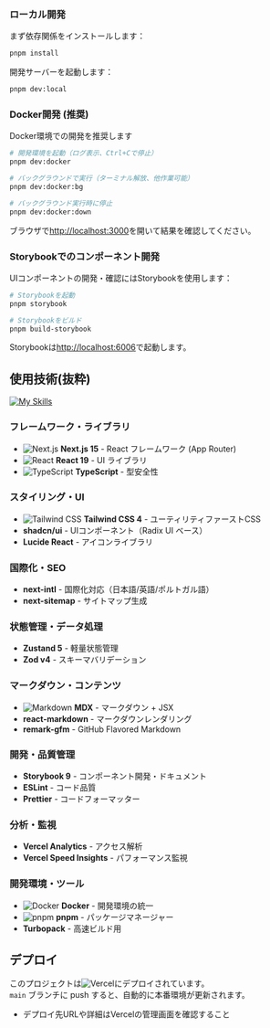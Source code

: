 ### ローカル開発

まず依存関係をインストールします：

```bash
pnpm install
```

開発サーバーを起動します：

```bash
pnpm dev:local
```

### Docker開発 (推奨)

Docker環境での開発を推奨します

```bash
# 開発環境を起動（ログ表示、Ctrl+Cで停止）
pnpm dev:docker

# バックグラウンドで実行（ターミナル解放、他作業可能）
pnpm dev:docker:bg

# バックグラウンド実行時に停止
pnpm dev:docker:down
```

ブラウザで[http://localhost:3000](http://localhost:3000)を開いて結果を確認してください。

### Storybookでのコンポーネント開発

UIコンポーネントの開発・確認にはStorybookを使用します：

```bash
# Storybookを起動
pnpm storybook

# Storybookをビルド
pnpm build-storybook
```

Storybookは[http://localhost:6006](http://localhost:6006)で起動します。

## 使用技術(抜粋)

[![My Skills](https://skillicons.dev/icons?i=nextjs,react,typescript,tailwind,docker,pnpm,vercel)](https://skillicons.dev)

### フレームワーク・ライブラリ

- ![Next.js](https://skillicons.dev/icons?i=nextjs&theme=light) **Next.js 15** - React フレームワーク (App Router)
- ![React](https://skillicons.dev/icons?i=react&theme=light) **React 19** - UI ライブラリ
- ![TypeScript](https://skillicons.dev/icons?i=typescript&theme=light) **TypeScript** - 型安全性

### スタイリング・UI

- ![Tailwind CSS](https://skillicons.dev/icons?i=tailwind&theme=light) **Tailwind CSS 4** - ユーティリティファーストCSS
- **shadcn/ui** - UIコンポーネント（Radix UI ベース）
- **Lucide React** - アイコンライブラリ

### 国際化・SEO

- **next-intl** - 国際化対応（日本語/英語/ポルトガル語）
- **next-sitemap** - サイトマップ生成

### 状態管理・データ処理

- **Zustand 5** - 軽量状態管理
- **Zod v4** - スキーマバリデーション

### マークダウン・コンテンツ

- ![Markdown](https://skillicons.dev/icons?i=md&theme=light) **MDX** - マークダウン + JSX
- **react-markdown** - マークダウンレンダリング
- **remark-gfm** - GitHub Flavored Markdown

### 開発・品質管理

- **Storybook 9** - コンポーネント開発・ドキュメント
- **ESLint** - コード品質
- **Prettier** - コードフォーマッター

### 分析・監視

- **Vercel Analytics** - アクセス解析
- **Vercel Speed Insights** - パフォーマンス監視

### 開発環境・ツール

- ![Docker](https://skillicons.dev/icons?i=docker&theme=light) **Docker** - 開発環境の統一
- ![pnpm](https://skillicons.dev/icons?i=pnpm&theme=light) **pnpm** - パッケージマネージャー
- **Turbopack** - 高速ビルド用

## デプロイ

このプロジェクトは![Vercel](https://skillicons.dev/icons?i=vercel&theme=light)にデプロイされています。  
`main` ブランチに push すると、自動的に本番環境が更新されます。

- デプロイ先URLや詳細はVercelの管理画面を確認すること
